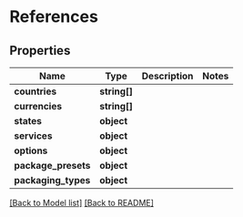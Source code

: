 # References

## Properties
Name | Type | Description | Notes
------------ | ------------- | ------------- | -------------
**countries** | **string[]** |  | 
**currencies** | **string[]** |  | 
**states** | **object** |  | 
**services** | **object** |  | 
**options** | **object** |  | 
**package_presets** | **object** |  | 
**packaging_types** | **object** |  | 

[[Back to Model list]](../README.md#documentation-for-models) [[Back to README]](../README.md)


